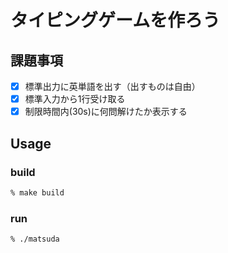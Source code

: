 # タイピングゲームを作ろう
## 課題事項
- [x] 標準出力に英単語を出す（出すものは自由） 
- [x] 標準入力から1行受け取る
- [x] 制限時間内(30s)に何問解けたか表示する
 ## Usage
### build
```bash
% make build
```
 ### run
```bash
% ./matsuda
```